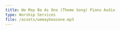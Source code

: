 ```yaml
---
title: We May Be As One (Theme Song) Piano Audio
type: Worship Services
file: /assets/wemaybeasone.mp3
---
```


